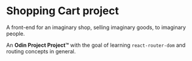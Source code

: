 # Shopping Cart project

A front-end for an imaginary shop, selling imaginary goods, to imaginary people.

An **Odin Project Project&#8482;** with the goal of learning `react-router-dom` and routing concepts in general.
